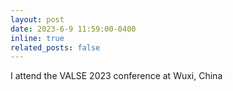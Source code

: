 ```yaml
---
layout: post
date: 2023-6-9 11:59:00-0400
inline: true
related_posts: false
---
```

I attend the VALSE 2023 conference at Wuxi, China
